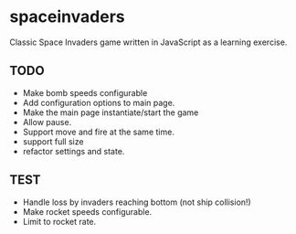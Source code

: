 spaceinvaders
=============

Classic Space Invaders game written in JavaScript as a learning exercise.

TODO
----

* Make bomb speeds configurable
* Add configuration options to main page.
* Make the main page instantiate/start the game
* Allow pause.
* Support move and fire at the same time.
* support full size
* refactor settings and state.

TEST
----

* Handle loss by invaders reaching bottom (not ship collision!)
* Make rocket speeds configurable.
* Limit to rocket rate.